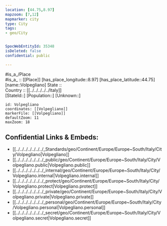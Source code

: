 ```yaml
---
location: [44.75,8.97] 
mapzoom: [7,12] 
mapmarker: city 
type: City
tags:
- geo/City


SpocWebEntityId: 35348
isDeleted: false
confidential: public

---
```

#is_a_/Place  
#is_a_ :: [[Place]] 
[has_place_longitude::8.97] 
[has_place_latitude::44.75] 
[name::Volpegliano] 
State ::  
Country :: [[../../../../../Italy]]  
[StateId::] 
[Population::] 
[Unknown::] 


```leaflet
id: Volpegliano
coordinates: [[Volpegliano]] 
markerFile: [[Volpegliano]] 
defaultZoom: 11 
maxZoom: 18
```


## Confidential Links & Embeds: 
- [[../../../../../../../_Standards/geo/Continent/Europe/Europe~South/Italy/City/Volpegliano|Volpegliano]] 
- [[../../../../../../../_public/geo/Continent/Europe/Europe~South/Italy/City/Volpegliano.public|Volpegliano.public]] 
- [[../../../../../../../_internal/geo/Continent/Europe/Europe~South/Italy/City/Volpegliano.internal|Volpegliano.internal]] 
- [[../../../../../../../_protect/geo/Continent/Europe/Europe~South/Italy/City/Volpegliano.protect|Volpegliano.protect]] 
- [[../../../../../../../_private/geo/Continent/Europe/Europe~South/Italy/City/Volpegliano.private|Volpegliano.private]] 
- [[../../../../../../../_personal/geo/Continent/Europe/Europe~South/Italy/City/Volpegliano.personal|Volpegliano.personal]] 
- [[../../../../../../../_secret/geo/Continent/Europe/Europe~South/Italy/City/Volpegliano.secret|Volpegliano.secret]] 

